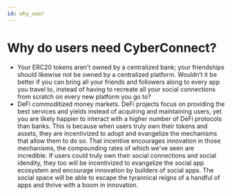 ```yaml
---
id: why_user
---
```


# Why do users need CyberConnect?

- Your ERC20 tokens aren't owned by a centralized bank; your friendships should likewise not be owned by a centralized platform. Wouldn’t it be better if you can bring all your friends and followers along to every app you travel to, instead of having to recreate all your social connections from scratch on every new platform you go to? 
- DeFi commoditized money markets. DeFi projects focus on providing the best services and yields instead of acquiring and maintaining users, yet you are likely happier to interact with a higher number of DeFi protocols than banks. This is because when users truly own their tokens and assets, they are incentivized to adopt and evangelize the mechanisms that allow them to do so. That incentive encourages innovation in those mechanisms, the compounding rates of which we've seen are incredible. If users could truly own their social connections and social idendity, they too will be incentivized to evangelize the social app ecosystem and encourage innovation by builders of social apps. The social space will be able to escape the tyrannical reigns of a handful of apps and thrive with a boom in innovation. 
